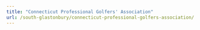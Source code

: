 ```yaml
---
title: "Connecticut Professional Golfers' Association"
url: /south-glastonbury/connecticut-professional-golfers-association/
---
```

